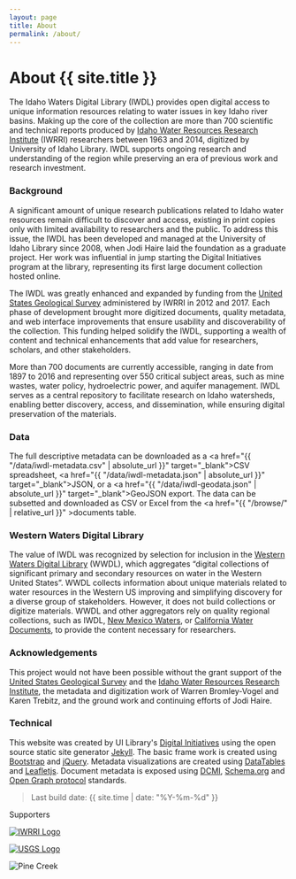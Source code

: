 ```yaml
---
layout: page
title: About
permalink: /about/
---
```


<div markdown="1" class="row">

<div markdown="1" class="col-md-8"><div markdown="1" class="py-3 px-4">

# About {{ site.title }}

The Idaho Waters Digital Library (IWDL) provides open digital access to unique information resources relating to water issues in key Idaho river basins.
Making up the core of the collection are more than 700 scientific and technical reports produced by [Idaho Water Resources Research Institute](http://www.uidaho.edu/research/entities/iwrri) (IWRRI) researchers between 1963 and 2014, digitized by University of Idaho Library.
IWDL supports ongoing research and understanding of the region while preserving an era of previous work and research investment.

### Background

A significant amount of unique research publications related to Idaho water resources remain difficult to discover and access, existing in print copies only with limited availability to researchers and the public.
To address this issue, the IWDL has been developed and managed at the University of Idaho Library since 2008, when Jodi Haire laid the foundation as a graduate project.
Her work was influential in jump starting the Digital Initiatives program at the library, representing its first large document collection hosted online.

The IWDL was greatly enhanced and expanded by funding from the [United States Geological Survey](https://www.usgs.gov/) administered by IWRRI in 2012 and 2017. 
Each phase of development brought more digitized documents, quality metadata, and web interface improvements that ensure usability and discoverability of the collection.
This funding helped solidify the IWDL, supporting a wealth of content and technical enhancements that add value for researchers, scholars, and other stakeholders.

More than 700 documents are currently accessible, ranging in date from 1897 to 2016 and representing over 550 critical subject areas, such as mine wastes, water policy, hydroelectric power, and aquifer management. 
IWDL serves as a central repository to facilitate research on Idaho watersheds, enabling better discovery, access, and dissemination, while ensuring digital preservation of the materials.  

### Data

The full descriptive metadata can be downloaded as a <a href="{{ "/data/iwdl-metadata.csv" | absolute_url }}" target="_blank">CSV spreadsheet</a>, <a href="{{ "/data/iwdl-metadata.json" | absolute_url }}" target="_blank">JSON</a>, or a <a href="{{ "/data/iwdl-geodata.json" | absolute_url }}" target="_blank">GeoJSON</a> export.
The data can be subsetted and downloaded as CSV or Excel from the <a href="{{ "/browse/" | relative_url }}" >documents table</a>.

### Western Waters Digital Library

The value of IWDL was recognized by selection for inclusion in the [Western Waters Digital Library](http://westernwaters.org/) (WWDL), which aggregates “digital collections of significant primary and secondary resources on water in the Western United States”. 
WWDL collects information about unique materials related to water resources in the Western US improving and simplifying discovery for a diverse group of stakeholders. 
However, it does not build collections or digitize materials. 
WWDL and other aggregators rely on quality regional collections, such as IWDL, [New Mexico Waters](http://econtent.unm.edu/cdm/landingpage/collection/NMWaters), or [California Water Documents](http://ccdl.libraries.claremont.edu/cdm/landingpage/collection/cwd), to provide the content necessary for researchers.

### Acknowledgements

This project would not have been possible without the grant support of the [United States Geological Survey](https://www.usgs.gov/) and the [Idaho Water Resources Research Institute](http://www.uidaho.edu/research/entities/iwrri), the metadata and digitization work of Warren Bromley-Vogel and Karen Trebitz, and the ground work and continuing efforts of Jodi Haire.

### Technical

This website was created by UI Library's [Digital Initiatives](https://www.lib.uidaho.edu/digital/) using the open source static site generator [Jekyll](https://jekyllrb.com/).
The basic frame work is created using [Bootstrap](https://getbootstrap.com/) and [jQuery](https://jquery.com/).
Metadata visualizations are created using [DataTables](https://datatables.net/) and [Leafletjs](http://leafletjs.com/).
Document metadata is exposed using [DCMI](http://dublincore.org/), [Schema.org](http://schema.org) and [Open Graph protocol](http://ogp.me/) standards.

> Last build date: {{ site.time | date: "%Y-%m-%d" }}

</div></div>
<div class="col-md-4">
<div class="card">
<div class="card-header">Supporters</div>
<div class="card-body p-md-3">
<p class="text-center"><a href="http://www.uidaho.edu/research/entities/iwrri"><img class="img-fluid rounded mt-3" src="{{ "/images/ui-iwrri-logo.jpg" | relative_url }}" alt="IWRRI Logo" ></a></p>
<p class="text-center"><a href="https://www.usgs.gov/"><img class="img-fluid rounded mt-3" src="{{ "/images/USGS_logo.png" | relative_url }}" alt="USGS Logo"></a></p>
</div>
</div>
<p class="mt-3"><img class="img-fluid rounded" src="{{ "/images/pinecreek.jpg" | relative_url }}" alt="Pine Creek"></p>
</div>
</div>